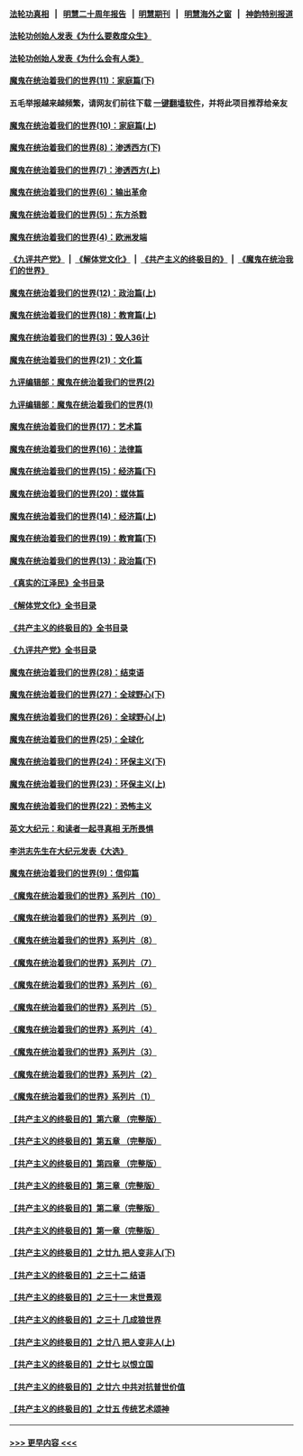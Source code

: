 #### [法轮功真相](https://github.com/gfw-breaker/truth/blob/master/README.md?t=0) &nbsp;&nbsp;|&nbsp;&nbsp; [明慧二十周年报告](https://github.com/gfw-breaker/mh-reports/blob/master/README.md?t=0) &nbsp;&nbsp;|&nbsp;&nbsp;[明慧期刊](https://github.com/gfw-breaker/mh-qikan) &nbsp;&nbsp;|&nbsp;&nbsp; [明慧海外之窗](https://github.com/gfw-breaker/mh-news/blob/master/README.md?t=0) &nbsp;&nbsp;|&nbsp;&nbsp; [神韵特别报道](https://github.com/gfw-breaker/mh-news/blob/master/shenyun.md?t=0)
#### [法轮功创始人发表《为什么要救度众生》](../pages/nsc422/n13975246.md?t=05261543) 
#### [法轮功创始人发表《为什么会有人类》](../pages/nsc422/n13912117.md?t=05261543) 
#### [魔鬼在统治着我们的世界(11)：家庭篇(下)](../pages/nsc422/n10440961.md?t=05261543) 
#### 五毛举报越来越频繁，请网友们前往下载 [一键翻墙软件](https://github.com/gfw-breaker/ssr-accounts)，并将此项目推荐给亲友
#### [魔鬼在统治着我们的世界(10)：家庭篇(上)](../pages/nsc422/n10435448.md?t=05261543) 
#### [魔鬼在统治着我们的世界(8)：渗透西方(下)](../pages/nsc422/n10429603.md?t=05261543) 
#### [魔鬼在统治着我们的世界(7)：渗透西方(上)](../pages/nsc422/n10426013.md?t=05261543) 
#### [魔鬼在统治着我们的世界(6)：输出革命](../pages/nsc422/n10421536.md?t=05261543) 
#### [魔鬼在统治着我们的世界(5)：东方杀戮](../pages/nsc422/n10417707.md?t=05261543) 
#### [魔鬼在统治着我们的世界(4)：欧洲发端](../pages/nsc422/n10414890.md?t=05261543) 
#### [《九评共产党》](https://github.com/begood0513/9ping.md/blob/master/README.md) &nbsp;|&nbsp; [《解体党文化》](../../../../jtdwh.md/blob/master/README.md)  &nbsp;|&nbsp; [《共产主义的终极目的》](../../../../gczydzjmd.md/blob/master/README.md) &nbsp;|&nbsp; [《魔鬼在统治我们的世界》](../../../../mgztzwmdsj.md/blob/master/README.md) 
#### [魔鬼在统治着我们的世界(12)：政治篇(上)](../pages/nsc422/n10444576.md?t=05261543) 
#### [魔鬼在统治着我们的世界(18)：教育篇(上)](../pages/nsc422/n10526970.md?t=05261543) 
#### [魔鬼在统治着我们的世界(3)：毁人36计](../pages/nsc422/n10411583.md?t=05261543) 
#### [魔鬼在统治着我们的世界(21)：文化篇](../pages/nsc422/n10597706.md?t=05261543) 
#### [九评编辑部：魔鬼在统治着我们的世界(2)](../pages/nsc422/n10410036.md?t=05261543) 
#### [九评编辑部：魔鬼在统治着我们的世界(1)](../pages/nsc422/n10406825.md?t=05261543) 
#### [魔鬼在统治着我们的世界(17)：艺术篇](../pages/nsc422/n10499093.md?t=05261543) 
#### [魔鬼在统治着我们的世界(16)：法律篇](../pages/nsc422/n10485969.md?t=05261543) 
#### [魔鬼在统治着我们的世界(15)：经济篇(下)](../pages/nsc422/n10469975.md?t=05261543) 
#### [魔鬼在统治着我们的世界(20)：媒体篇](../pages/nsc422/n10586579.md?t=05261543) 
#### [魔鬼在统治着我们的世界(14)：经济篇(上)](../pages/nsc422/n10457370.md?t=05261543) 
#### [魔鬼在统治着我们的世界(19)：教育篇(下)](../pages/nsc422/n10564808.md?t=05261543) 
#### [魔鬼在统治着我们的世界(13)：政治篇(下)](../pages/nsc422/n10448270.md?t=05261543) 
#### [《真实的江泽民》全书目录](../pages/nsc422/n13721399.md?t=05261543) 
#### [《解体党文化》全书目录](../pages/nsc422/n13721157.md?t=05261543) 
#### [《共产主义的终极目的》全书目录](../pages/nsc422/n13721048.md?t=05261543) 
#### [《九评共产党》全书目录](../pages/nsc422/n13708085.md?t=05261543) 
#### [魔鬼在统治着我们的世界(28)：结束语](../pages/nsc422/n10936246.md?t=05261543) 
#### [魔鬼在统治着我们的世界(27)：全球野心(下)](../pages/nsc422/n10928319.md?t=05261543) 
#### [魔鬼在统治着我们的世界(26)：全球野心(上)](../pages/nsc422/n10900318.md?t=05261543) 
#### [魔鬼在统治着我们的世界(25)：全球化](../pages/nsc422/n10788205.md?t=05261543) 
#### [魔鬼在统治着我们的世界(24)：环保主义(下)](../pages/nsc422/n10695307.md?t=05261543) 
#### [魔鬼在统治着我们的世界(23)：环保主义(上)](../pages/nsc422/n10688613.md?t=05261543) 
#### [魔鬼在统治着我们的世界(22)：恐怖主义](../pages/nsc422/n10614727.md?t=05261543) 
#### [英文大纪元：和读者一起寻真相 无所畏惧](../pages/nsc422/n12542027.md?t=05261543) 
#### [李洪志先生在大纪元发表《大选》](../pages/nsc422/n12534746.md?t=05261543) 
#### [魔鬼在统治着我们的世界(9)：信仰篇](../pages/nsc422/n10432159.md?t=05261543) 
#### [《魔鬼在统治着我们的世界》系列片（10）](../pages/nsc422/n12292670.md?t=05261543) 
#### [《魔鬼在统治着我们的世界》系列片（9）](../pages/nsc422/n12290859.md?t=05261543) 
#### [《魔鬼在统治着我们的世界》系列片（8）](../pages/nsc422/n12287445.md?t=05261543) 
#### [《魔鬼在统治着我们的世界》系列片（7）](../pages/nsc422/n12283425.md?t=05261543) 
#### [《魔鬼在统治着我们的世界》系列片（6）](../pages/nsc422/n12282314.md?t=05261543) 
#### [《魔鬼在统治着我们的世界》系列片（5）](../pages/nsc422/n12281419.md?t=05261543) 
#### [《魔鬼在统治着我们的世界》系列片（4）](../pages/nsc422/n12274024.md?t=05261543) 
#### [《魔鬼在统治着我们的世界》系列片（3）](../pages/nsc422/n12271322.md?t=05261543) 
#### [《魔鬼在统治着我们的世界》系列片（2）](../pages/nsc422/n12269049.md?t=05261543) 
#### [《魔鬼在统治着我们的世界》系列片（1）](../pages/nsc422/n12267575.md?t=05261543) 
#### [【共产主义的终极目的】第六章 （完整版）](../pages/nsc422/n11428913.md?t=05261543) 
#### [【共产主义的终极目的】第五章 （完整版）](../pages/nsc422/n11428912.md?t=05261543) 
#### [【共产主义的终极目的】第四章 （完整版）](../pages/nsc422/n11428907.md?t=05261543) 
#### [【共产主义的终极目的】第三章（完整版）](../pages/nsc422/n11428848.md?t=05261543) 
#### [【共产主义的终极目的】第二章（完整版）](../pages/nsc422/n11428831.md?t=05261543) 
#### [【共产主义的终极目的】第一章（完整版）](../pages/nsc422/n11417651.md?t=05261543) 
#### [【共产主义的终极目的】之廿九 把人变非人(下)](../pages/nsc422/n11344140.md?t=05261543) 
#### [【共产主义的终极目的】之三十二 结语](../pages/nsc422/n11360535.md?t=05261543) 
#### [【共产主义的终极目的】之三十一 末世景观](../pages/nsc422/n11351129.md?t=05261543) 
#### [【共产主义的终极目的】之三十 几成狼世界](../pages/nsc422/n11348280.md?t=05261543) 
#### [【共产主义的终极目的】之廿八 把人变非人(上)](../pages/nsc422/n11340492.md?t=05261543) 
#### [【共产主义的终极目的】之廿七 以恨立国](../pages/nsc422/n11336944.md?t=05261543) 
#### [【共产主义的终极目的】之廿六 中共对抗普世价值](../pages/nsc422/n11324785.md?t=05261543) 
#### [【共产主义的终极目的】之廿五 传统艺术颂神](../pages/nsc422/n11296396.md?t=05261543) 

----
#### [ >>> 更早内容 <<< ](../indexes/nsc422-earlier.md)
